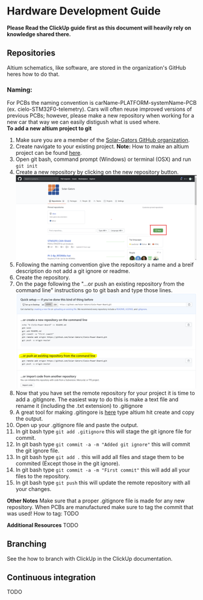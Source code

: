 # Hardware Development Guide
**Please Read the ClickUp guide first as this document will heavily rely on knowledge shared there.**
## Repositories
Altium schematics, like software, are stored in the organization's GitHub heres how to do that.
### Naming:
For PCBs the naming convention is carName-PLATFORM-systemName-PCB (ex. cielo-STM32F0-telemetry). Cars will often reuse improved versions of previous PCBs; however, please make a new repository when working for a new car that way we can easily distigush what is used where.  
**To add a new altium project to git**
1. Make sure you are a member of the [Solar-Gators GitHub organization](https://github.com/Solar-Gators).
2. Create navigate to your existing project. **Note:** How to make an altium project can be found [here](TODO).
3. Open git bash, command prompt (Windows) or terminal (OSX) and run `git init`
4. Create a new repository by clicking on the new repository button.
![Create Repository](/_static/processes/new_repo_button.png)
5. Following the naming convention give the repository a name and a breif description do not add a git ignore or readme.
6. Create the repository.
7. On the page following the "…or push an existing repository from the command line" instructions go to git bash and type those lines.
![Push Repository](_static\processes\set_upstream.png)
8. Now that you have set the remote repository for your project it is time to add a .gitignore. The easiest way to do this is make a text file and rename it (including the .txt extension) to .gitignore
9. A great tool for making .gitingore is [here](https://www.toptal.com/developers/gitignore) type altium hit create and copy the output.
10. Open up your .gitignore file and paste the output.
11. In git bash type `git add .gitignore` this will stage the git ignore file for commit.
12. In git bash type `git commit -a -m "Added git ignore"` this will commit the git ignore file.
13. In git bash type `git add .` this will add all files and stage them to be commited (Except those in the git ignore).
14. In git bash type `git commit -a -m "First commit"` this will add all your files to the repository.
15. In git bash type `git push` this will update the remote repository with all your changes.

**Other Notes**
Make sure that a proper .gitignore file is made for any new repository.
When PCBs are manufactured make sure to tag the commit that was used!
How to tag:
TODO

**Additional Resources**
TODO

## Branching
See the how to branch with ClickUp in the ClickUp documentation.

## Continuous integration
TODO